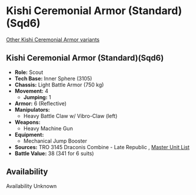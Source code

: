 # Kishi Ceremonial Armor (Standard)(Sqd6) 

[Other Kishi Ceremonial Armor variants](../kishi_ceremonial_armor.md) 

## Kishi Ceremonial Armor (Standard)(Sqd6) 

- **Role:** Scout 
- **Tech Base:** Inner Sphere (3105) 
- **Chassis:** Light Battle Armor (750 kg) 
- **Movement:** 4 
  - **Jumping:** 1 
- **Armor:** 6 (Reflective) 
- **Manipulators:** 
  - Heavy Battle Claw w/ Vibro-Claw (left) 
- **Weapons:** 
  - Heavy Machine Gun 
- **Equipment:** 
  - Mechanical Jump Booster 
- **Sources:** TRO 3145 Draconis Combine - Late Republic , [Master Unit List](http://masterunitlist.info/Unit/Details/9099) 
- **Battle Value:** 38 (341 for 6 suits) 

## Availability 

Availability Unknown 

